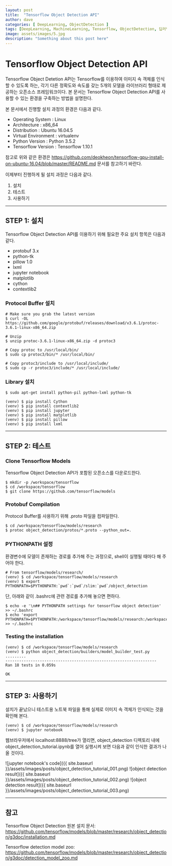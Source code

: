 ```yaml
---
layout: post
title:  "Tensorflow Object Detection API"
author: dave
categories: [ DeepLearning, ObjectDetection ]
tags: [DeepLearning, MachineLearning, Tensorflow, ObjectDetection, 딥러닝, 머신러닝, 텐서플로우, 객체인식]
image: assets/images/5.jpg
description: "Something about this post here"
---
```


# Tensorflow Object Detection API

Tensorflow Object Detetion API는 Tensorflow를 이용하여 이미지 속 객체를 인식할 수 있도록 하는, 각기 다른 정확도와 속도를 갖는 5개의 모델을 라이브러리 형태로 제공하는 오픈소스 프레임워크이다. 본 문서는 Tensorflow Object Detection API를 사용할 수 있는 환경을 구축하는 방법을 설명한다.

본 문서에서 진행할 설치 과정의 환경은 다음과 같다.

- Operating System : Linux
- Architecture : x86_64
- Distribution : Ubuntu 16.04.5
- Virtual Environment : virtualenv
- Python Version : Python 3.5.2
- Tensorflow Version : Tensorflow 1.10.1

참고로 위와 같은 환경은 https://github.com/deokheon/tensorflow-gpu-install-on-ubuntu-16.04/blob/master/README.md 문서를 참고하기 바란다.

이제부터 진행하게 될 설치 과정은 다음과 같다.

1. 설치
2. 테스트
3. 사용하기

---
## STEP 1: 설치

Tensorflow Object Detection API를 이용하기 위해 필요한 주요 설치 항목은 다음과 같다.

* protobuf 3.x
* python-tk
* pillow 1.0
* lxml
* jupyter notebook
* matplotlib
* cython
* contextlib2

### Protocol Buffer 설치

```
# Make sure you grab the latest version
$ curl -OL https://github.com/google/protobuf/releases/download/v3.6.1/protoc-3.6.1-linux-x86_64.zip

# Unzip
$ unzip protoc-3.6.1-linux-x86_64.zip -d protoc3

# Copy protoc to /usr/local/bin/
$ sudo cp protoc3/bin/* /usr/local/bin/

# Copy protoc3/include to /usr/local/include/
$ sudo cp -r protoc3/include/* /usr/local/include/
```

### Library 설치

```
$ sudo apt-get install python-pil python-lxml python-tk
```

```
(venv) $ pip install Cython
(venv) $ pip install contextlib2
(venv) $ pip install jupyter
(venv) $ pip install matplotlib
(venv) $ pip install pillow
(venv) $ pip install lxml
```

---
## STEP 2: 테스트

### Clone Tensorflow Models
Tensorflow Object Detection API가 포함된 오픈소스를 다운로드한다.

```
$ mkdir -p /workspace/tensorflow
$ cd /workspace/tensorflow
$ git clone https://github.com/tensorflow/models
```

### Protobuf Compilation
Protocol Buffer를 사용하기 위해 .proto 파일을 컴파일한다.

```
$ cd /workspace/tensorflow/models/research
$ protoc object_detection/protos/*.proto --python_out=.
```

### PYTHONPATH 설정

환경변수에 모델이 존재하는 경로를 추가해 주는 과정으로, shell이 실행될 때마다 해 주어야 한다.
```
# From tensorflow/models/research/
(venv) $ cd /workspace/tensorflow/models/research
(venv) $ export PYTHONPATH=$PYTHONPATH:`pwd`:`pwd`/slim:`pwd`/object_detection
```

단, 아래와 같이 .bashrc에 관련 경로를 추가해 놓으면 편하다. 
```
$ echo -e '\n## PYTHONPATH settings for tensorflow object detection' >> ~/.bashrc
$ echo 'export PYTHONPATH=$PYTHONPATH:/workspace/tensorflow/models/research:/workspace/tensorflow/models/research/slim:/workspace/tensorflow/models/research/object_detection' >> ~/.bashrc
```

### Testing the installation
```
(venv) $ cd /workspace/tensorflow/models/research
(venv) $ python object_detection/builders/model_builder_test.py
.........
------------------------------------------------------------------
Ran 18 tests in 0.059s

OK
```

---
## STEP 3: 사용하기
설치가 끝났으니 테스트용 노트북 파일을 통해 실제로 이미지 속 객체가 인식되는 것을 확인해 본다.

```
(venv) $ cd /workspace/tensorflow/models/research
(venv) $ jupyter notebook
```

웹브라우저에서 localhost:8888/tree가 열리면, object_detection 디렉토리 내에 object_detection_tutorial.ipynb를 열어 실행시켜 보면 다음과 같이 인식한 결과가 나올 것이다.

![jupyter notebook's code]({{ site.baseurl }}/assets/images/posts/object_detection_tutorial_001.png)
![object detection result]({{ site.baseurl }}/assets/images/posts/object_detection_tutorial_002.png)
![object detection result]({{ site.baseurl }}/assets/images/posts/object_detection_tutorial_003.png)

---
## 참고

Tensorflow Object Detection 원본 설치 문서:
https://github.com/tensorflow/models/blob/master/research/object_detection/g3doc/installation.md

Tensorflow detection model zoo:
https://github.com/tensorflow/models/blob/master/research/object_detection/g3doc/detection_model_zoo.md


